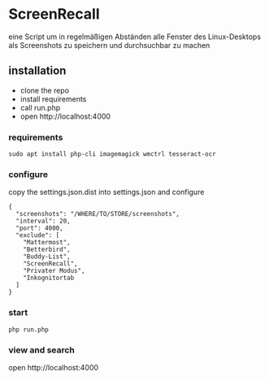 # ScreenRecall

eine Script um in regelmäßigen Abständen alle Fenster des Linux-Desktops als Screenshots zu speichern und durchsuchbar zu machen

## installation

* clone the repo
* install requirements
* call run.php
* open http://localhost:4000

### requirements

```
sudo apt install php-cli imagemagick wmctrl tesseract-ocr
```

### configure

copy the settings.json.dist into settings.json and configure

```
{
  "screenshots": "/WHERE/TO/STORE/screenshots",
  "interval": 20,
  "port": 4000,
  "exclude": [
    "Mattermost",
    "Betterbird",
    "Buddy-List",
    "ScreenRecall",
    "Privater Modus",
    "Inkognitortab
  ]
}
```

### start

```
php run.php
```

### view and search

open http://localhost:4000